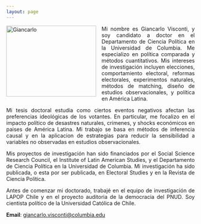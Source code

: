 ```yaml
---
layout: page
---
```


<img src="https://dl.dropboxusercontent.com/u/3273624/bio.png" alt="Giancarlo" style="float:left;width:240px;height:190px; margin-right:15px; margin-bottom:15px">

<p style="text-align: justify;">Mi nombre es Giancarlo Visconti, y soy candidato a doctor en el Departamento de Ciencia Política en la Universidad de Columbia. Me especializo en política comparada y métodos cuantitativos. Mis intereses de investigación incluyen elecciones, comportamiento electoral, reformas electorales, experimentos naturales, métodos de matching, diseño de estudios observacionales, y política en América Latina.</p>

<p style="text-align: justify;">Mi tesis doctoral estudia como ciertos eventos negativos afectan las preferencias ideológicas de los votantes. En particular, me focalizo en el impacto político de desastres naturales, crimenes, y shocks económicos en paises de América Latina. Mi trabajo se basa en métodos de inferencia causal y en la aplicacion de estrategias para reducir la sensibilidad a variables no observadas en estudios observacionales.</p>

<p style="text-align: justify;">Mis proyectos de investigación han sido financiados por el Social Science Research Council, el Institute of Latin American Studies, y el Departamento de Ciencia Política en la Universidad de Columbia. Mi investigación ha sido publicada, o esta por ser publicada, en Electoral Studies y en la Revista de Ciencia Política.</p>

<p style="text-align: justify;">Antes de comenzar mi doctorado, trabajé en el equipo de investigación de LAPOP Chile y en el proyecto auditoria de la democracia del PNUD. Soy cientista político de la Universidad Católica de Chile.</p>

**Email**: giancarlo.visconti@columbia.edu
